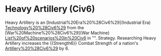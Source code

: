 # Heavy Artillery (Civ6)

Heavy Artillery is an [Industrial%20Era%20%28Civ6%29](Industrial Era) [Technology%20%28Civ6%29](technology) from the [War%20Machine%20%28Civ6%29](War Machine) [List%20of%20scenarios%20in%20Civ6](scenario) in "".
Strategy.
Researching Heavy Artillery increases the {{Strength6}} Combat Strength of a nation's [Artillery%20%28Civ6%29](Artillery) by 6.